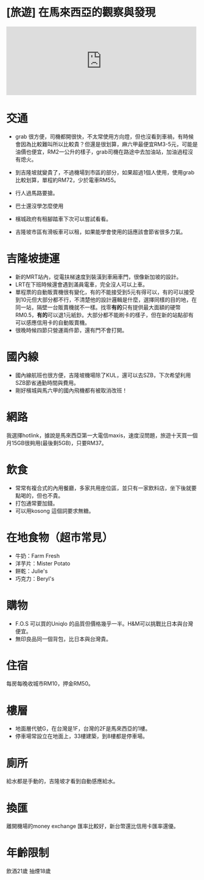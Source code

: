 # [旅遊] 在馬來西亞的觀察與發現



<!--more-->

<iframe src="https://open.firstory.me/embed/story/clg9gmqyp016l01sk13ccfagn" height="180" width="99%" frameborder="0" scrolling="no"></iframe>

# 交通
* grab 很方便，司機都開很快，不太常使用方向燈，但也沒看到車禍，有時候會因為比較難叫所以比較貴？但還是很划算，麻六甲最便宜RM3-5元，可能是油價也便宜，RM2一公升的樣子，grab司機在路途中去加油站，加油過程沒有熄火。
* 到吉隆坡就變貴了，不過機場到市區的部分，如果超過1個人使用，使用grab比較划算，單程約RM72，少於電車RM55。

* 行人過馬路要搶。
* 巴士還沒學怎麼使用
* 檳城政府有租腳踏車下次可以嘗試看看。
* 吉隆坡市區有滑板車可以租，如果能學會使用的話應該會節省很多力氣。

# 吉隆坡捷運
* 新的MRT站內，從電扶梯速度到裝潢到車廂車門，很像新加坡的設計。
* LRT在下班時候還會遇到滿員電車，完全沒人可以上車。
* 單程票的自動販賣機很有變化，有的不能接受到5元有得可以，有的可以接受到10元但大部分都不行，不清楚他的設計邏輯是什麼，選擇同樣的目的地，在同一站，隔壁一台販賣機就不一樣。找零**有的**只有提供最大面額的硬幣RM0.5，**有的**可以退1元紙鈔。大部分都不能刷卡的樣子，但在新的站點卻有可以感應信用卡的自動販賣機。
* 很晚時候四節只營運兩件節，還有門不會打開。

# 國內線
* 國內線航班也很方便，吉隆坡機場除了KUL，還可以去SZB，下次希望利用SZB節省通勤時間與費用。
* 剛好檳城與馬六甲的國內飛機都有被取消改班！

# 網路
我選擇hotlink，據說是馬來西亞第一大電信maxis，速度沒問題，旅遊十天買一個月15GB很夠用(最後剩5GB)，只要RM37。

# 飲食
* 常常有複合式的內用餐廳，多家共用座位區，並只有一家飲料店，坐下後就要點喝的，但也不貴。
* 打包通常要加錢。
* 可以用kosong 這個詞要求無糖。

# 在地食物（超市常見）
* 牛奶：Farm Fresh 
* 洋芋片：Mister Potato
* 餅乾：Julie's 
* 巧克力：Beryl's

# 購物
* F.O.S 可以買的Uniqlo 的品質但價格幾乎一半。H&M可以挑戰比日本與台灣便宜。
* 無印良品同一個背包，比日本與台灣貴。

# 住宿
每房每晚收城市RM10，押金RM50。

# 樓層
* 地面層代號G，在台灣是1F，台灣的2F是馬來西亞的1樓。
* 停車場常設立在地面上，33樓建築，到8樓都是停車場。

# 廁所
給水都是手動的，吉隆坡才看到自動感應給水。

# 換匯
離開機場的money exchange 匯率比較好，新台幣還比信用卡匯率還優。

# 年齡限制
飲酒21歲
抽煙18歲
